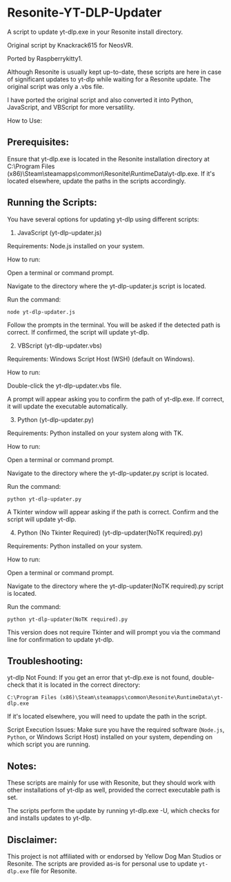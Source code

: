 

# Resonite-YT-DLP-Updater

A script to update yt-dlp.exe in your Resonite install directory.

Original script by Knackrack615 for NeosVR.

Ported by Raspberrykitty1.

Although Resonite is usually kept up-to-date, these scripts are here in case of significant updates to yt-dlp while waiting for a Resonite update.
The original script was only a .vbs file.

I have ported the original script and also converted it into Python, JavaScript, and VBScript for more versatility.

How to Use:

## Prerequisites:

Ensure that yt-dlp.exe is located in the Resonite installation directory at C:\Program Files (x86)\Steam\steamapps\common\Resonite\RuntimeData\yt-dlp.exe. If it's located elsewhere, update the paths in the scripts accordingly.

## Running the Scripts:

You have several options for updating yt-dlp using different scripts:

1. JavaScript (yt-dlp-updater.js)

Requirements: Node.js installed on your system.

How to run:

Open a terminal or command prompt.

Navigate to the directory where the yt-dlp-updater.js script is located.

Run the command:

```node yt-dlp-updater.js```

Follow the prompts in the terminal. You will be asked if the detected path is correct. If confirmed, the script will update yt-dlp.



2. VBScript (yt-dlp-updater.vbs)

Requirements: Windows Script Host (WSH) (default on Windows).

How to run:

Double-click the yt-dlp-updater.vbs file.

A prompt will appear asking you to confirm the path of yt-dlp.exe. If correct, it will update the executable automatically.



3. Python (yt-dlp-updater.py)

Requirements: Python installed on your system along with TK. 

How to run:

Open a terminal or command prompt.

Navigate to the directory where the yt-dlp-updater.py script is located.

Run the command:

```python yt-dlp-updater.py```

A Tkinter window will appear asking if the path is correct. Confirm and the script will update yt-dlp.

4. Python (No Tkinter Required) (yt-dlp-updater(NoTK required).py)

Requirements: Python installed on your system.

How to run:

Open a terminal or command prompt.

Navigate to the directory where the yt-dlp-updater(NoTK required).py script is located.

Run the command:

```python yt-dlp-updater(NoTK required).py```

This version does not require Tkinter and will prompt you via the command line for confirmation to update yt-dlp.

## Troubleshooting:

yt-dlp Not Found:
If you get an error that yt-dlp.exe is not found, double-check that it is located in the correct directory:

`C:\Program Files (x86)\Steam\steamapps\common\Resonite\RuntimeData\yt-dlp.exe`

If it's located elsewhere, you will need to update the path in the script.

Script Execution Issues:
Make sure you have the required software (`Node.js`, `Python`, or Windows Script Host) installed on your system, depending on which script you are running.


## Notes:

These scripts are mainly for use with Resonite, but they should work with other installations of yt-dlp as well, provided the correct executable path is set.

The scripts perform the update by running yt-dlp.exe -U, which checks for and installs updates to yt-dlp.

## Disclaimer:

This project is not affiliated with or endorsed by Yellow Dog Man Studios or Resonite. The scripts are provided as-is for personal use to update `yt-dlp.exe` file for Resonite.
